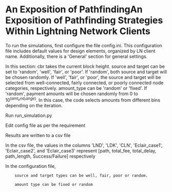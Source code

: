 # An Exposition of PathfindingAn Exposition of Pathfinding Strategies Within Lightning Network Clients

To run the simulations, first configure the file config.ini. This configuration file includes default values for design elements, organized by LN client name. Additionally, there is a 'General' section for general settings.

In this section: cbr takes the current block height. source and target can be set to 'random', 'well', 'fair', or 'poor'. If 'random', both source and target will be chosen randomly. If 'well', 'fair', or 'poor', the source and target will be selected from well-connected, fairly connected, or poorly connected node categories, respectively. amount_type can be 'random' or 'fixed'. If 'random', payment amounts will be chosen randomly from 0 to $10^(amt_end_range)$. In this case, the code selects amounts from different bins depending on the iteration.

Run run_simulation.py

Edit config file as per the requirement

Results are written to a csv file

In the csv file, the values in the columns 'LND', 'LDK', 'CLN', 'Eclair_case1', 'Eclair_case2', and 'Eclair_case3' represent [path, total_fee, total_delay, path_length, Success/Failure] respectively

In the configuration file, 

        source and target types can be well, fair, poor or random.

        amount type can be fixed or random
        
